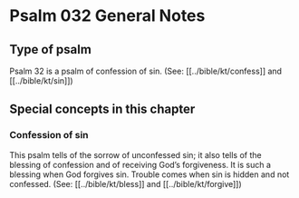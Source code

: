 # Psalm 032 General Notes
## Type of psalm

Psalm 32 is a psalm of confession of sin. (See: [[../bible/kt/confess]] and [[../bible/kt/sin]])

## Special concepts in this chapter

### Confession of sin
This psalm tells of the sorrow of unconfessed sin; it also tells of the blessing of confession and of receiving God’s forgiveness. It is such a blessing when God forgives sin. Trouble comes when sin is hidden and not confessed. (See: [[../bible/kt/bless]] and [[../bible/kt/forgive]])